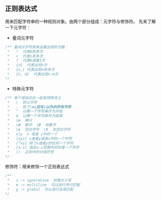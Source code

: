 ## 正则表达式
用来匹配字符串的一种规则对象。由两个部分组成：元字符与修饰符。
先来了解一下元字符：

+ 量词元字符

```javascript
/** 量词元字符用来设置出现的次数：
 *   *  代表0到多次
 *   +  代表1到多次
 *   ?  代表0或者1次
 *   {n}  代表出现n次
 *   {n,} 代表出现n到多次
 *   {n, m}  代表出现n-m次
*/
```

+ 特殊元字符

```javascript
/** 单个或组合在一起有特殊含义
 *   \  转义字符
 *   .  除了\n(回车)以外的所有字符
 *   ^  以哪一个字符串作为开始
 *   $  以哪一个字符串作为结束
 *   \n  换行
 *   \d  数字  \D  非数字
 *   \s  空白字符  \S  非空白字符
 *   x|y  x 或者 y中的一个
 *   [xyz] x或者y或者z中的一个字符
 *   [^xy] 除了x或者y的任何一个字符
 *   [a-z] 指定a-z范围中的任意一个字符
 *   ()  正则中的分组符号
*/
```

修饰符：用来修饰一个正则表达式

```javascript
/**
 *   i -> ignoreCase  忽略大小写
 *   m -> multiline  可以进行多行匹配  
 *   g -> global  可以进行全局匹配
*/
```